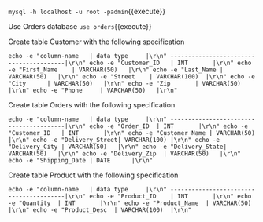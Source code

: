 
`mysql -h localhost -u root -padmin`{{execute}}

Use Orders database `use orders`{{execute}}

Create table Customer with the following specification 

`echo -e "column-name 	| data type 	|\r\n"
----------------------------------------|\r\n"
 echo -e "Customer_ID	| INT		|\r\n"
 echo -e "First_Name	| VARCHAR(50)	|\r\n"
 echo -e "Last_Name	| VARCHAR(50)	|\r\n"
 echo -e "Street	| VARCHAR(100)	|\r\n"
 echo -e "City		| VARCHAR(50)	|\r\n"
 echo -e "Zip		| VARCHAR(50)	|\r\n"
 echo -e "Phone		| VARCHAR(50)	|\r\n"
`

Create table Orders with the following specification 

`echo -e "column-name 	| data type 	|\r\n"
----------------------------------------|\r\n"
 echo -e "Order_ID	| INT		|\r\n"
 echo -e "Customer_ID	| INT		|\r\n"
 echo -e "Customer_Name	| VARCHAR(50)	|\r\n"
 echo -e "Delivery_Street| VARCHAR(100)	|\r\n"
 echo -e "Delivery_City	| VARCHAR(50)	|\r\n"
 echo -e "Delivery_State| VARCHAR(50)	|\r\n"
 echo -e "Delivery_Zip	| VARCHAR(50)	|\r\n"
 echo -e "Shipping_Date	| DATE		|\r\n"
`

Create table Product with the following specification 

`echo -e "column-name 	| data type 	|\r\n"
----------------------------------------|\r\n"
 echo -e "Product_ID	| INT		|\r\n"
 echo -e "Quantity	| INT		|\r\n"
 echo -e "Product_Name	| VARCHAR(50)	|\r\n"
 echo -e "Product_Desc	| VARCHAR(100)	|\r\n"
`
